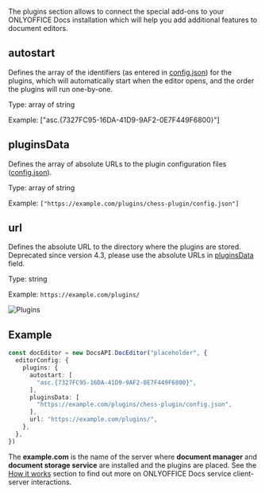 The plugins section allows to connect the special add-ons to your ONLYOFFICE Docs installation which will help you add additional features to document editors.

## autostart

Defines the array of the identifiers (as entered in [config.json](../../../../../Plugin%20and%20Macros/Usage%20API/Config/index.md#guid)) for the plugins, which will automatically start when the editor opens, and the order the plugins will run one-by-one.

Type: array of string

Example: \["asc.{7327FC95-16DA-41D9-9AF2-0E7F449F6800}"]

## pluginsData

Defines the array of absolute URLs to the plugin configuration files ([config.json](../../../../../Plugin%20and%20Macros/Usage%20API/Config/index.md)).

Type: array of string

Example: `["https://example.com/plugins/chess-plugin/config.json"]`

## url

Defines the absolute URL to the directory where the plugins are stored. Deprecated since version 4.3, please use the absolute URLs in [pluginsData](#pluginsdata) field.

Type: string

Example: `https://example.com/plugins/`

![Plugins](/assets/images/editor/plugins.png)

## Example

``` ts
const docEditor = new DocsAPI.DocEditor("placeholder", {
  editorConfig: {
    plugins: {
      autostart: [
        "asc.{7327FC95-16DA-41D9-9AF2-0E7F449F6800}",
      ],
      pluginsData: [
        "https://example.com/plugins/chess-plugin/config.json",
      ],
      url: "https://example.com/plugins/",
    },
  },
})
```

The **example.com** is the name of the server where **document manager** and **document storage service** are installed and the plugins are placed. See the [How it works](../../../../Get%20Started/How%20It%20Works/index.md) section to find out more on ONLYOFFICE Docs service client-server interactions.

